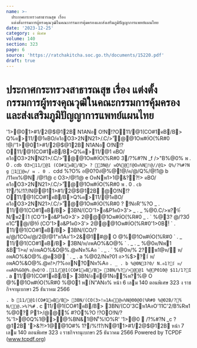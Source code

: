 ```yaml
---
name: >-
  ประกาศกระทรวงสาธารณสุข เรื่อง
  แต่งตั้งกรรมการผู้ทรงคุณวุฒิในคณะกรรมการคุ้มครองและส่งเสริมภูมิปัญญาการแพทย์แผนไทย
date: '2023-12-25'
category: ง พิเศษ
volume: 140
section: 323
page: 6
source: 'https://ratchakitcha.soc.go.th/documents/15220.pdf'
draft: true
---
```


# ประกาศกระทรวงสาธารณสุข เรื่อง แต่งตั้งกรรมการผู้ทรงคุณวุฒิในคณะกรรมการคุ้มครองและส่งเสริมภูมิปัญญาการแพทย์แผนไทย

'1>@01>#1/2@$@12B N1ANอ O!N!?O11/@1(CO#1คB/B> Q%ค>11/@1คBO/ค1อO3>2NN21>/.C/>'ั@@1Oพ#0์O(%R#0 !@/'1>@01>#1/2@$@12B N1ANอ O!N!?O11/@1(CO#1คB/B>Q%ค>11/@1 คBO/ค1อO3>2NN21>/.C/>'ั@@1Oพ#0์O(%R#0 3/?%#?N _f />"B%@0% พ . 0 . `cdb O3>11/@1 (CO#1คB/B> ? 3N@/ พO%@!ํ@Oห%N!@//@1> Q%/?%#?N g 1@ค/ พ . 0 . `cdd %?O% อ@0?0อํ@%@!@/ค/@/Q%/@!1@ b /11คห%@N /@!1@ c O3>/@!1@ e OหNพ1>1@&??!> คBO/ค1อO3>2NN21>/.C/>'ั@@1Oพ#0์O(%R#0 พ . 0 . `cb` 1?/%!1?/N@@11>#1/2@$@12B @O!N!?O11/@1(CO#1คB/B>Q%ค>11/@1คBO/ค1อO3>2NN21>/.C/>'ั@@1Oพ#0์O(%R#0 ? !NอR'%?O _ . 11/@1(CO#1คB/B> 3BN/(CO'1>อ&P1ค0>3'> _ . _ %@0.C/>พ?%์ N/พ21์1 (CO'1>อ&P1ค0>3'> 2@@@1Oพ#0์O(%R#0 _ . ` %@3? @/?30์ ค1C'ั@/@!0์ (CO'1>อ&P1ค0>3'> 2@@@1Oพ#0์O(%R#0'1>0B!์ ` . 11/@1(CO#1คB/B> 3BN/(CO/?ค/@/1COค/@/2@/@1"ห1Aอ'1>2&@1์#@ O @%@1Oพ#0์O(%R#0 ` . _ 11/@1(CO#1คB/B> 3BN/ห/อพAO%&O@% ` . _ . _ %@0ค/Nพ1 &B'1>ค/ ห/อพAO%&O@%.@คNห%Aอ ` . _ . ` %@0ห/% 2?์พ1@ห/์ ห/อพAO%&O@%.@ค3@ ` . _ . a %@02/Nพ?01 อ>%$>?1์ ห/อพAO%&O@%.@ค!>/?%ออN?0Nห%Aอ ` . _ . b %@0N3?0/ N.อ1?1์ ห/อพAO%&O@%.@คQ!O ` . ` 11/@1(CO#1คB/B> 3BN/%?/>@@1 %@P010@ $11/1?1์ ` . a 11/@1(CO#1คB/B> 3BN/อค์@1Nอ%พ?%@ O @%@1Oพ#0์O(%R#0 %@01 พ1์N"ANอ% หน้า 6 เลม 140 ตอนพิเศษ 323 ง ราชกิจจานุเบกษา 25 ธันวาคม 2566

` . b 11/@1(CO#1คB/B> 3BN/(CO(3>!ห1Aอํ@ห%N@00@O(%R#0 %@02B/?%์ N/@.>%?%#์ ` . c 11/@1(CO#1คB/B> 3BN/(CO'3Cห1AอO'11C'2/B%Rพ1 %@0? P1>/@@%์ #?O%?O !?OO!N/?%'1>@0Q%1@>@%BN&1@N'็%!O%R' '1>@0  /?%#?N _c $?%/@ค/ พ . 0 . `cdd 2?%!> พ1Oอ/พ?%์ 1?/%!1?N/0/N@@11>#1/2@$@12B '>&?!>1@@1O#% 1?/%!1?/N@11>#1/2@$@12B หน้า 7 เลม 140 ตอนพิเศษ 323 ง ราชกิจจานุเบกษา 25 ธันวาคม 2566 Powered by TCPDF (www.tcpdf.org)
